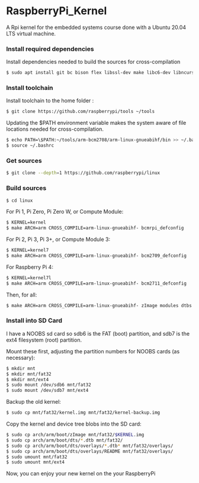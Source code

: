 # RaspberryPi_Kernel
A Rpi kernel for the embedded systems course done with a Ubuntu 20.04 LTS virtual machine.

### Install required dependencies

Install dependencies needed to build the sources for cross-compilation
```sh
$ sudo apt install git bc bison flex libssl-dev make libc6-dev libncurses5-dev
```
### Install toolchain

Install toolchain to the home folder :
```sh
$ git clone https://github.com/raspberrypi/tools ~/tools
```

Updating the $PATH environment variable makes the system aware of file locations needed for cross-compilation.
```sh
$ echo PATH=\$PATH:~/tools/arm-bcm2708/arm-linux-gnueabihf/bin >> ~/.bashrc
$ source ~/.bashrc
```

### Get sources

```sh
$ git clone --depth=1 https://github.com/raspberrypi/linux
```

### Build sources

```sh
$ cd linux
```
For Pi 1, Pi Zero, Pi Zero W, or Compute Module:
```sh
$ KERNEL=kernel
$ make ARCH=arm CROSS_COMPILE=arm-linux-gnueabihf- bcmrpi_defconfig
```
For Pi 2, Pi 3, Pi 3+, or Compute Module 3:
```sh
$ KERNEL=kernel7
$ make ARCH=arm CROSS_COMPILE=arm-linux-gnueabihf- bcm2709_defconfig
```
For Raspberry Pi 4:
```sh
$ KERNEL=kernel7l
$ make ARCH=arm CROSS_COMPILE=arm-linux-gnueabihf- bcm2711_defconfig
```
Then, for all:
```sh
$ make ARCH=arm CROSS_COMPILE=arm-linux-gnueabihf- zImage modules dtbs
```

### Install into SD Card

I have a NOOBS sd card so sdb6 is the FAT (boot) partition, and sdb7 is the ext4 filesystem (root) partition.

Mount these first, adjusting the partition numbers for NOOBS cards (as necessary):
```sh
$ mkdir mnt
$ mkdir mnt/fat32
$ mkdir mnt/ext4
$ sudo mount /dev/sdb6 mnt/fat32
$ sudo mount /dev/sdb7 mnt/ext4
```

Backup the old kernel:
```sh
$ sudo cp mnt/fat32/kernel.img mnt/fat32/kernel-backup.img
```

Copy the kernel and device tree blobs into the SD card:
```sh
$ sudo cp arch/arm/boot/zImage mnt/fat32/$KERNEL.img
$ sudo cp arch/arm/boot/dts/*.dtb mnt/fat32/
$ sudo cp arch/arm/boot/dts/overlays/*.dtb* mnt/fat32/overlays/
$ sudo cp arch/arm/boot/dts/overlays/README mnt/fat32/overlays/
$ sudo umount mnt/fat32
$ sudo umount mnt/ext4
```

Now, you can enjoy your new kernel on the your RaspberryPi
